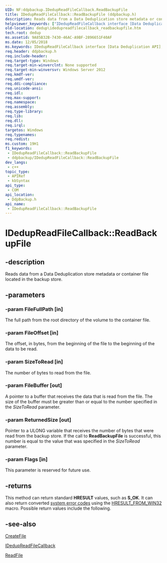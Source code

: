 ```yaml
---
UID: NF:ddpbackup.IDedupReadFileCallback.ReadBackupFile
title: IDedupReadFileCallback::ReadBackupFile (ddpbackup.h)
description: Reads data from a Data Deduplication store metadata or container file located in the backup store.
helpviewer_keywords: ["IDedupReadFileCallback interface [Data Deduplication API]","ReadBackupFile method","IDedupReadFileCallback.ReadBackupFile","IDedupReadFileCallback::ReadBackupFile","ReadBackupFile","ReadBackupFile method [Data Deduplication API]","ReadBackupFile method [Data Deduplication API]","IDedupReadFileCallback interface","ddpbackup/IDedupReadFileCallback::ReadBackupFile","dedup.idedupreadfilecallback_readbackupfile"]
old-location: dedup\idedupreadfilecallback_readbackupfile.htm
tech.root: dedup
ms.assetid: 9A85B32B-7430-46AC-A9BF-2896651F40AF
ms.date: 12/05/2018
ms.keywords: IDedupReadFileCallback interface [Data Deduplication API],ReadBackupFile method, IDedupReadFileCallback.ReadBackupFile, IDedupReadFileCallback::ReadBackupFile, ReadBackupFile, ReadBackupFile method [Data Deduplication API], ReadBackupFile method [Data Deduplication API],IDedupReadFileCallback interface, ddpbackup/IDedupReadFileCallback::ReadBackupFile, dedup.idedupreadfilecallback_readbackupfile
req.header: ddpbackup.h
req.include-header: 
req.target-type: Windows
req.target-min-winverclnt: None supported
req.target-min-winversvr: Windows Server 2012
req.kmdf-ver: 
req.umdf-ver: 
req.ddi-compliance: 
req.unicode-ansi: 
req.idl: 
req.max-support: 
req.namespace: 
req.assembly: 
req.type-library: 
req.lib: 
req.dll: 
req.irql: 
targetos: Windows
req.typenames: 
req.redist: 
ms.custom: 19H1
f1_keywords:
 - IDedupReadFileCallback::ReadBackupFile
 - ddpbackup/IDedupReadFileCallback::ReadBackupFile
dev_langs:
 - c++
topic_type:
 - APIRef
 - kbSyntax
api_type:
 - COM
api_location:
 - DdpBackup.h
api_name:
 - IDedupReadFileCallback::ReadBackupFile
---
```


# IDedupReadFileCallback::ReadBackupFile


## -description

 Reads data from a Data Deduplication store metadata or  container file located  in the backup store.

## -parameters

### -param FileFullPath [in]

The full path from the root directory of the volume to the container file.

### -param FileOffset [in]

The offset, in bytes, from the beginning of the file to the beginning of the data to be read.

### -param SizeToRead [in]

The number of bytes to read from the file.

### -param FileBuffer [out]

A pointer to a buffer that receives the data that is read from the file. The size of the buffer must be greater than or equal to the number specified in the <i>SizeToRead</i> parameter.

### -param ReturnedSize [out]

Pointer to a ULONG variable that receives the number of bytes that were read from the backup store. If the call to <b>ReadBackupFile</b> is successful, this number is equal to the value that was specified in the <i>SizeToRead</i> parameter.

### -param Flags [in]

This parameter is reserved for future use.

## -returns

This method can return standard <b>HRESULT</b> values, such as <b>S_OK</b>. It can also return converted <a href="/windows/desktop/Debug/system-error-codes">system error codes</a>  using the <a href="/windows/desktop/api/winerror/nf-winerror-hresult_from_win32">HRESULT_FROM_WIN32</a> macro. Possible return values include the following.

## -see-also

<a href="/windows/desktop/api/fileapi/nf-fileapi-createfilea">CreateFile</a>



<a href="/previous-versions/windows/desktop/api/ddpbackup/nn-ddpbackup-idedupreadfilecallback">IDedupReadFileCallback</a>



<a href="/windows/desktop/api/fileapi/nf-fileapi-readfile">ReadFile</a>

